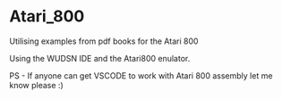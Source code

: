 # Atari_800
Utilising examples from pdf books for the Atari 800


Using the WUDSN IDE and the Atari800 enulator.


PS - If anyone can get VSCODE to work with Atari 800 assembly let me know please :)
